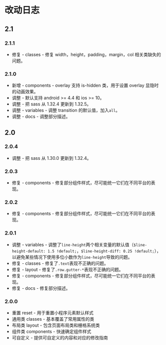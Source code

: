 # 改动日志

## 2.1

### 2.1.1

- 修复 - classes - 修复 width，height，padding，margin，col 相关类缺失的问题。

### 2.1.0

- 新增 - components - overlay 支持 is-hidden 类，用于设置 overlay 显隐时的动画效果。
- 调整 - 默认支持 android >= 4.4 和 ios >= 10。
- 调整 - 把 sass 从 1.32.4 更新到 1.32.5。
- 调整 - variables - 调整 transition 的默认值，加入`all`。
- 调整 - docs - 调整部分描述。

## 2.0

### 2.0.4

- 调整 - 把 sass 从 1.30.0 更新到 1.32.4。

### 2.0.3

- 修复 - components - 修复部分组件样式，尽可能统一它们在不同平台的表现。

### 2.0.2

- 修复 - components - 修复部分组件样式，尽可能统一它们在不同平台的表现。

### 2.0.1

- 调整 - variables - 调整了`line-height`两个相关变量的默认值（`$line-height-default: 1.5 !default;`，`$line-height-diff: 0.25 !default;`），以避免某些情况下使用多位小数作为`line-height`导致的问题。
- 修复 - classes - 修复了`.text`表现不正确的问题。
- 修复 - layout - 修复了`.row.gutter-*`表现不正确的问题。
- 修复 - components - 修复部分组件样式，尽可能统一它们在不同平台的表现。
- 修复 - docs - 修复部分描述。

### 2.0.0

- 重置 reset - 用于重置小程序元素默认样式
- 通用类 classes - 基本覆盖了常用属性的类
- 布局类 layout - 包含页面布局类和栅格系统类
- 组件类 components - 快速确定组件样式
- 可自定义 - 提供可自定义的内容和对应的修改指南
